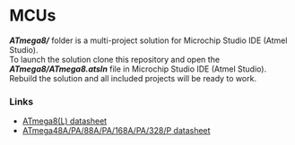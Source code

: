 # MCUs

***ATmega8/*** folder is a multi-project solution for Microchip Studio IDE (Atmel Studio).  
To launch the solution clone this repository and open the ***ATmega8/ATmega8.atsln*** file in Microchip Studio IDE (Atmel Studio).  
Rebuild the solution and all included projects will be ready to work.

### Links
- [ATmega8(L) datasheet](https://ww1.microchip.com/downloads/en/DeviceDoc/Atmel-2486-8-bit-AVR-microcontroller-ATmega8_L_datasheet.pdf)  
- [ATmega48A/PA/88A/PA/168A/PA/328/P datasheet](https://ww1.microchip.com/downloads/en/DeviceDoc/ATmega48A-PA-88A-PA-168A-PA-328-P-DS-DS40002061B.pdf)  
